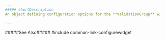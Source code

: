```yaml
---
##### shortDescription
An object defining configuration options for the **ValidationGroup** widget.

---
```

#####See Also#####
#include common-link-configurewidget